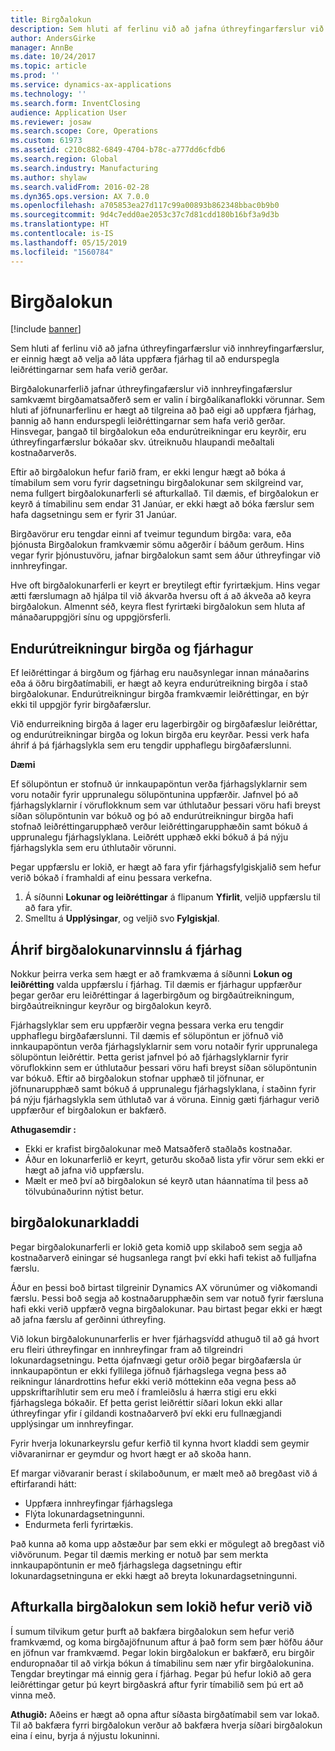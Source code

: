 ```yaml
---
title: Birgðalokun
description: Sem hluti af ferlinu við að jafna úthreyfingarfærslur við innhreyfingarfærslur, er einnig hægt að velja að láta uppfæra fjárhag til að endurspegla leiðréttingarnar sem hafa verið gerðar.
author: AndersGirke
manager: AnnBe
ms.date: 10/24/2017
ms.topic: article
ms.prod: ''
ms.service: dynamics-ax-applications
ms.technology: ''
ms.search.form: InventClosing
audience: Application User
ms.reviewer: josaw
ms.search.scope: Core, Operations
ms.custom: 61973
ms.assetid: c210c882-6849-4704-b78c-a777dd6cfdb6
ms.search.region: Global
ms.search.industry: Manufacturing
ms.author: shylaw
ms.search.validFrom: 2016-02-28
ms.dyn365.ops.version: AX 7.0.0
ms.openlocfilehash: a705853ea27d117c99a00893b862348bbac0b9b0
ms.sourcegitcommit: 9d4c7edd0ae2053c37c7d81cdd180b16bf3a9d3b
ms.translationtype: HT
ms.contentlocale: is-IS
ms.lasthandoff: 05/15/2019
ms.locfileid: "1560784"
---
```

# <a name="inventory-close"></a>Birgðalokun

[!include [banner](../includes/banner.md)]

Sem hluti af ferlinu við að jafna úthreyfingarfærslur við innhreyfingarfærslur, er einnig hægt að velja að láta uppfæra fjárhag til að endurspegla leiðréttingarnar sem hafa verið gerðar.

Birgðalokunarferlið jafnar úthreyfingafærslur við innhreyfingafærslur samkvæmt birgðamatsaðferð sem er valin í birgðalíkanaflokki vörunnar. Sem hluti af jöfnunarferlinu er hægt að tilgreina að það eigi að uppfæra fjárhag, þannig að hann endurspegli leiðréttingarnar sem hafa verið gerðar. Hinsvegar, þangað til birgðalokun eða endurútreikningar eru keyrðir, eru úthreyfingarfærslur bókaðar skv. útreiknuðu hlaupandi meðaltali kostnaðarverðs. 

Eftir að birgðalokun hefur farið fram, er ekki lengur hægt að bóka á tímabilum sem voru fyrir dagsetningu birgðalokunar sem skilgreind var, nema fullgert birgðalokunarferli sé afturkallað. Til dæmis, ef birgðalokun er keyrð á tímabilinu sem endar 31 Janúar, er ekki hægt að bóka færslur sem hafa dagsetningu sem er fyrir 31 Janúar.  

Birgðavörur eru tengdar einni af tveimur tegundum birgða: vara, eða þjónusta Birgðalokun framkvæmir sömu aðgerðir í báðum gerðum. Hins vegar fyrir þjónustuvöru, jafnar birgðalokun samt sem áður úthreyfingar við innhreyfingar. 

Hve oft birgðalokunarferli er keyrt er breytilegt eftir fyrirtækjum. Hins vegar ætti færslumagn að hjálpa til við ákvarða hversu oft á að ákveða að keyra birgðalokun. Almennt séð, keyra flest fyrirtæki birgðalokun sem hluta af mánaðaruppgjöri sínu og uppgjörsferli.

## <a name="inventory-recalculation-and-the-general-ledger"></a>Endurútreikningur birgða og fjárhagur
Ef leiðréttingar á birgðum og fjárhag eru nauðsynlegar innan mánaðarins eða á öðru birgðatímabili, er hægt að keyra endurútreikning birgða í stað birgðalokunar. Endurútreikningur birgða framkvæmir leiðréttingar, en býr ekki til uppgjör fyrir birgðafærslur. 

Við endurreikning birgða á lager eru lagerbirgðir og birgðafæslur leiðréttar, og endurútreikningar birgða og lokun birgða eru keyrðar. Þessi verk hafa áhrif á þá fjárhagslykla sem eru tengdir upphaflegu birgðafærslunni. 

**Dæmi** 

Ef sölupöntun er stofnuð úr innkaupapöntun verða fjárhagslyklarnir sem voru notaðir fyrir upprunalegu sölupöntunina uppfærðir. Jafnvel þó að fjárhagslyklarnir í vöruflokknum sem var úthlutaður þessari vöru hafi breyst síðan sölupöntunin var bókuð og þó að endurútreikningur birgða hafi stofnað leiðréttingarupphæð verður leiðréttingarupphæðin samt bókuð á upprunalegu fjárhagslyklana. Leiðrétt upphæð ekki bókuð á þá nýju fjárhagslykla sem eru úthlutaðir vörunni. 

Þegar uppfærslu er lokið, er hægt að fara yfir fjárhagsfylgiskjalið sem hefur verið bókað í framhaldi af einu þessara verkefna.

1.  Á síðunni **Lokunar og leiðréttingar** á flipanum **Yfirlit**, veljið uppfærslu til að fara yfir.
2.  Smelltu á **Upplýsingar**, og veljið svo **Fylgiskjal**.

## <a name="effects-of-the-inventory-close-process-on-the-general-ledger"></a>Áhrif birgðalokunarvinnslu á fjárhag
Nokkur þeirra verka sem hægt er að framkvæma á síðunni **Lokun og leiðrétting** valda uppfærslu í fjárhag. Til dæmis er fjárhagur uppfærður þegar gerðar eru leiðréttingar á lagerbirgðum og birgðaútreikningum, birgðaútreikningur keyrður og birgðalokun keyrð. 

Fjárhagslyklar sem eru uppfærðir vegna þessara verka eru tengdir upphaflegu birgðafærslunni. Til dæmis ef sölupöntun er jöfnuð við innkaupapöntun verða fjárhagslyklarnir sem voru notaðir fyrir upprunalega sölupöntun leiðréttir. Þetta gerist jafnvel þó að fjárhagslyklarnir fyrir vöruflokkinn sem er úthlutaður þessari vöru hafi breyst síðan sölupöntunin var bókuð. Eftir að birgðalokun stofnar upphæð til jöfnunar, er jöfnunarupphæð samt bókuð á upprunalegu fjárhagslyklana, í staðinn fyrir þá nýju fjárhagslykla sem úthlutað var á vöruna. Einnig gæti fjárhagur verið uppfærður ef birgðalokun er bakfærð. 

**Athugasemdir :**

-   Ekki er krafist birgðalokunar með Matsaðferð staðlaðs kostnaðar.
-   Áður en lokunarferlið er keyrt, geturðu skoðað lista yfir vörur sem ekki er hægt að jafna við uppfærslu.
-   Mælt er með því að birgðalokun sé keyrð utan háannatíma til þess að tölvubúnaðurinn nýtist betur.

## <a name="the-inventory-close-log"></a>birgðalokunarkladdi
Þegar birgðalokunarferli er lokið geta komið upp skilaboð sem segja að kostnaðarverð einingar sé hugsanlega rangt því ekki hafi tekist að fulljafna færslu. 

Áður en þessi boð birtast tilgreinir Dynamics AX vörunúmer og viðkomandi færslu. Þessi boð segja að kostnaðarupphæðin sem var notuð fyrir færsluna hafi ekki verið uppfærð vegna birgðalokunar. Þau birtast þegar ekki er hægt að jafna færslu af gerðinni úthreyfing. 

Við lokun birgðalokununarferlis er hver fjárhagsvídd athuguð til að gá hvort eru fleiri úthreyfingar en innhreyfingar fram að tilgreindri lokunardagsetningu. Þetta ójafnvægi getur orðið þegar birgðafærsla úr innkaupapöntun er ekki fyllilega jöfnuð fjárhagslega vegna þess að reikningur lánardrottins hefur ekki verið móttekinn eða vegna þess að uppskriftaríhlutir sem eru með í framleiðslu á hærra stigi eru ekki fjárhagslega bókaðir. Ef þetta gerist leiðréttir síðari lokun ekki allar úthreyfingar yfir í gildandi kostnaðarverð því ekki eru fullnægjandi upplýsingar um innhreyfingar. 

Fyrir hverja lokunarkeyrslu gefur kerfið til kynna hvort kladdi sem geymir viðvaranirnar er geymdur og hvort hægt er að skoða hann. 

Ef margar viðvaranir berast í skilaboðunum, er mælt með að bregðast við á eftirfarandi hátt:

-   Uppfæra innhreyfingar fjárhagslega
-   Flýta lokunardagsetningunni.
-   Endurmeta ferli fyrirtækis.

Það kunna að koma upp aðstæður þar sem ekki er mögulegt að bregðast við viðvörunum. Þegar til dæmis merking er notuð þar sem merkta innkaupapöntunin er með fjárhagslega dagsetningu eftir lokunardagsetninguna er ekki hægt að breyta lokunardagsetningunni.

## <a name="reversing-a-completed-inventory-close"></a>Afturkalla birgðalokun sem lokið hefur verið við
Í sumum tilvikum getur þurft að bakfæra birgðalokun sem hefur verið framkvæmd, og koma birgðajöfnunum aftur á það form sem þær höfðu áður en jöfnun var framkvæmd. Þegar lokin birgðalokun er bakfærð, eru birgðir enduropnaðar til að virkja bókun á tímabilinu sem nær yfir birgðalokunina. Tengdar breytingar má einnig gera í fjárhag. Þegar þú hefur lokið að gera leiðréttingar getur þú keyrt birgðaskrá aftur fyrir tímabilið sem þú ert að vinna með. 

**Athugið:** Aðeins er hægt að opna aftur síðasta birgðatímabil sem var lokað. Til að bakfæra fyrri birgðalokun verður að bakfæra hverja síðari birgðalokun eina í einu, byrja á nýjustu lokuninni.




